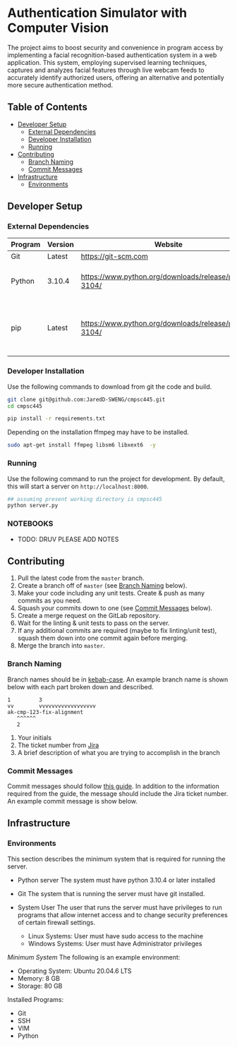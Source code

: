 Authentication Simulator with Computer Vision
=======================

The project aims to boost security and convenience in program access by implementing a facial recognition-based authentication system in a web application. This system, employing supervised learning techniques, captures and analyzes facial features through live webcam feeds to accurately identify authorized users, offering an alternative and potentially more secure authentication method.

Table of Contents
-----------------

* [Developer Setup](#developer-setup)
    + [External Dependencies](#external-dependencies)
    + [Developer Installation](#developer-installation)
    + [Running](#running)
* [Contributing](#contributing)
    + [Branch Naming](#branch-naming)
    + [Commit Messages](#commit-messages)
* [Infrastructure](#infrastructure)
    + [Environments](#environments)

Developer Setup
---------------

### External Dependencies

| Program       | Version | Website                                                    | Notes                                                              |
|---------------|---------|------------------------------------------------------------|--------------------------------------------------------------------|
| Git           | Latest  | https://git-scm.com                                        | --                                                                 |
| Python        | 3.10.4  | https://www.python.org/downloads/release/python-3104/      | Install with OS installer for your environment                     |
| pip           | Latest  | https://www.python.org/downloads/release/python-3104/      | (Optional) Used to install packages, others may be used            |

### Developer Installation

Use the following commands to download from git the code and build.

```sh
git clone git@github.com:JaredD-SWENG/cmpsc445.git
cd cmpsc445

pip install -r requirements.txt
```

Depending on the installation ffmpeg may have to be installed.

```sh
sudo apt-get install ffmpeg libsm6 libxext6  -y
```

### Running

Use the following command to run the project for development.  By default, this will start a server on `http://localhost:8000`.

```sh
## assuming present working directory is cmpsc445
python server.py
```

### NOTEBOOKS

- TODO: DRUV PLEASE ADD NOTES


Contributing
------------

1. Pull the latest code from the `master` branch.
2. Create a branch off of `master` (see [Branch Naming](#branch-naming) below).
3. Make your code including any unit tests. Create & push as many commits as you need.
4. Squash your commits down to one (see [Commit Messages](#commit-messages) below).
5. Create a merge request on the GitLab repository.
6. Wait for the linting & unit tests to pass on the server.
7. If any additional commits are required (maybe to fix linting/unit test), squash them down into one commit again before merging.
8. Merge the branch into `master`.

### Branch Naming

Branch names should be in [kebab-case](https://winnercrespo.com/naming-conventions/). An example branch name is shown below with each part broken down and described.

```text
1         3
vv        vvvvvvvvvvvvvvvvvv
ak-cmp-123-fix-alignment
   ^^^^^^
   2
```

1. Your initials
2. The ticket number from [Jira](https://psu-oer-web-app.atlassian.net)
3. A brief description of what you are trying to accomplish in the branch

### Commit Messages

Commit messages should follow [this guide](https://chris.beams.io/posts/git-commit). In addition to the information required from the guide, the message should include the Jira ticket number. An example commit message is show below.

Infrastructure
--------------

### Environments

This section describes the minimum system that is required for running the server.

* Python server
The system must have python 3.10.4 or later installed

* Git
The system that is running the server must have git installed.

* System User
The user that runs the server must have privileges to run programs that allow internet access and to change security preferences of certain firewall settings.
    - Linux Systems: User must have sudo access to the machine
    - Windows Systems: User must have Administrator privileges


*Minimum System*
The following is an example environment:
* Operating System: Ubuntu 20.04.6 LTS
* Memory: 8 GB
* Storage: 80 GB

Installed Programs:
* Git
* SSH
* VIM
* Python


